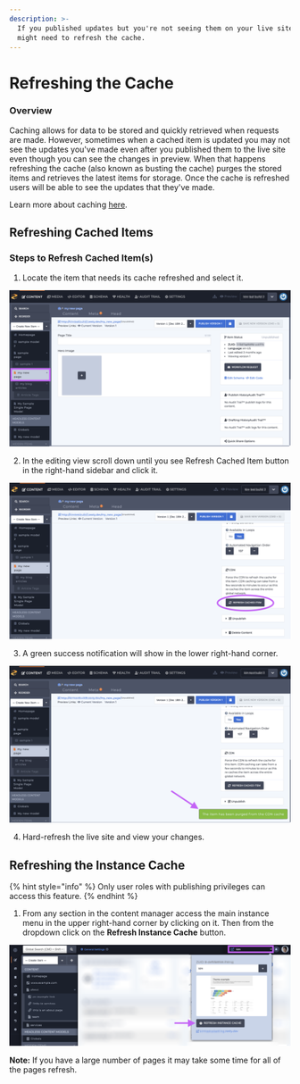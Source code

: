 ```yaml
---
description: >-
  If you published updates but you're not seeing them on your live site you
  might need to refresh the cache.
---
```


# Refreshing the Cache

### Overview

Caching allows for data to be stored and quickly retrieved when requests are made. However, sometimes when a cached item is updated you may not see the updates you've made even after you published them to the live site even though you can see the changes in preview. When that happens refreshing the cache \(also known as busting the cache\) purges the stored items and retrieves the latest items for storage. Once the cache is refreshed users will be able to see the updates that they've made. 

Learn more about caching [here](https://en.wikipedia.org/wiki/Cache_%28computing%29).

## Refreshing Cached Items

### Steps to Refresh Cached Item\(s\)

1. Locate the item that needs its cache refreshed and select it.

![Locate and select the item from the sidebar.](../.gitbook/assets/01-cache-bust-find-item.png)

2. In the editing view scroll down until you see Refresh Cached Item button in the right-hand sidebar and click it.

![Scroll until you see the Refresh Cached Item button.](../.gitbook/assets/02-cache-bust-find-button.png)

3. A green success notification will show in the lower right-hand corner.

![After clicking the button look for the green success notification.](../.gitbook/assets/3-cache-bust-success-notification.png)

4. Hard-refresh the live site and view your changes. 

## Refreshing the Instance Cache

{% hint style="info" %}
Only user roles with publishing privileges can access this feature.
{% endhint %}

1. From any section in the content manager access the main instance menu in the upper right-hand corner by clicking on it. Then from the dropdown click on the **Refresh Instance Cache** button.

![Content dashboard with instance cache button.](../.gitbook/assets/screen-shot-2021-03-29-at-4.58.42-pm.png)

**Note:** If you have a large number of pages it may take some time for all of the pages refresh.



